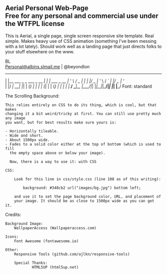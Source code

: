 <b>Aerial Personal Web-Page</b><br>
Free for any personal and commercial use under the WTFPL license 
------------------------------------------------------------------


This is Aerial, a single page, single screen responsive site template. Real simple.
Makes heavy use of CSS animation (something I've been messing with a lot lately).
Should work well as a landing page that just directs folks to your stuff elsewhere
on the www.


BL<br>
Personal@albins.slmail.me | @beyondlon<br>
 _                                _ _
| |__   ___ _   _  ___  _ __   __| | | ___  _ __
| '_ \ / _ | | | |/ _ \| '_ \ / _` | |/ _ \| '_ \
| |_) |  __| |_| | (_) | | | | (_| | | (_) | | | |
|_.__/ \___|\__, |\___/|_| |_|\__,_|_|\___/|_| |_|
            |___/
Font: standard


The Scrolling Background:

	This relies entirely on CSS to do its thing, which is cool, but that makes
	changing it a bit weird/tricky at first. You can still use pretty much any image
	you want, but for best results make sure yours is:

	- Horizontally tileable.
	- Wide and short.
	- About 1500px wide.
	- Fades to a solid color either at the top of bottom (which is used to fill
	  the empty space above or below your image).
	  
	  Now, there is a way to use it: with CSS
	
	CSS:

		Look for this line in css/style.css (line 108 as of this writing):

			background: #348cb2 url("images/bg.jpg") bottom left;

		and use it to set the page background color, URL, and placement of
		your image. It should be as close to 1500px wide as you can get it.



Credits:

	Background Image:
		WallpaperAccess (Wallpaperaccess.com)

	Icons:
		Font Awesome (fontawesome.io)

	Other:
		Responsive Tools (github.com/ajlkn/responsive-tools)

        Special Thanks:
                HTML5UP (html5up.net)


 
